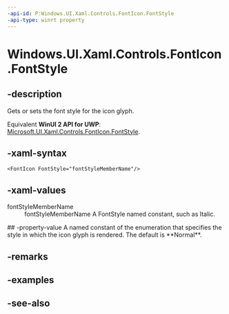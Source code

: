 ```yaml
---
-api-id: P:Windows.UI.Xaml.Controls.FontIcon.FontStyle
-api-type: winrt property
---
```


<!-- Property syntax
public Windows.UI.Text.FontStyle FontStyle { get;  set; }
-->

# Windows.UI.Xaml.Controls.FontIcon.FontStyle

## -description
Gets or sets the font style for the icon glyph.

Equivalent **WinUI 2 API for UWP**: [Microsoft.UI.Xaml.Controls.FontIcon.FontStyle](/windows/winui/api/microsoft.ui.xaml.controls.fonticon.fontstyle).

## -xaml-syntax
```xaml
<FontIcon FontStyle="fontStyleMemberName"/>
```


## -xaml-values
<dl><dt>fontStyleMemberName</dt><dd>fontStyleMemberName A FontStyle named constant, such as Italic.</dd>
</dl>
## -property-value
A named constant of the enumeration that specifies the style in which the icon glyph is rendered. The default is **Normal**.

## -remarks

## -examples

## -see-also
